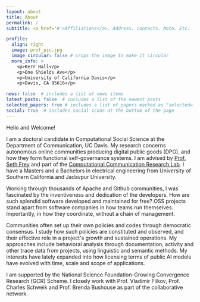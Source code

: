 ```yaml
---
layout: about
title: About
permalink: /
subtitle: <a href='#'>Affiliations</a>. Address. Contacts. Moto. Etc.

profile:
  align: right
  image: prof_pic.jpg
  image_circular: false # crops the image to make it circular
  more_info: >
    <p>Kerr Hall</p>
    <p>One Shields Ave</p>
    <p>University of California Davis</p>
    <p>Davis, CA 95616</p>

news: false  # includes a list of news items
latest_posts: false  # includes a list of the newest posts
selected_papers: true # includes a list of papers marked as "selected={true}"
social: true  # includes social icons at the bottom of the page
---
```


Hello and Welcome!

I am a doctoral candidate in Computational Social Science at the Department of Communication, UC Davis. My research concerns autonomous online communities producing digital public goods (DPG), and how they form functional self-governance systems. I am advised by [Prof. Seth Frey](https://communication.ucdavis.edu/people/seth-frey) and part of the [Computational Communication Research Lab](https://c2.ucdavis.edu/). I have a Masters and a Bachelors in electrical engineering from University of Southern California and Jadavpur University.

Working through thousands of Apache and Github communities, I was fascinated by the inventiveness and dedication of the developers. How are such splendid software developed and maintained for free? OSS projects stand apart from software companies in how teams run themselves. Importantly, in how they coordinate, without a chain of management.  

Communities often set up their own policies and codes through democratic consensus. I study how such policies are constituted and observed, and their effective role in a project's growth and sustained operations. My approaches include behavioral analysis through documentation, activity and other trace data from projects, using linguistic and semantic methods. My interests have lately expanded into how licensing terms of public AI models have evolved with time, scale and scope of applications.

I am supported by the National Science Foundation-Growing Convergence Research (GCR) Scheme. I closely work with Prof. Vladimir Filkov, Prof. Charles Schweik and Prof. Brenda Bushouse as part of the collaborative network. 

<!-- [subreddit](http://reddit.com). You can put a picture in, too. The code is already in, just name your picture `prof_pic.jpg` and put it in the `img/` folder.

Put your address / P.O. box / other info right below your picture. You can also disable any of these elements by editing `profile` property of the YAML header of your `_pages/about.md`. Edit `_bibliography/papers.bib` and Jekyll will render your [publications page](/al-folio/publications/) automatically.

Link to your social media connections, too. This theme is set up to use [Font Awesome icons](http://fortawesome.github.io/Font-Awesome/) and [Academicons](https://jpswalsh.github.io/academicons/), like the ones below. Add your Facebook, Twitter, LinkedIn, Google Scholar, or just disable all of them. -->